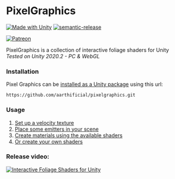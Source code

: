# PixelGraphics

[![Made with Unity](https://img.shields.io/badge/Made%20with-Unity-57b9d3.svg?style=flat&logo=unity)](https://unity3d.com)
[![semantic-release](https://img.shields.io/badge/%20%20%F0%9F%93%A6%F0%9F%9A%80-semantic--release-e10079.svg)](https://github.com/semantic-release/semantic-release)

[![Patreon](https://img.shields.io/endpoint.svg?url=https%3A%2F%2Fshieldsio-patreon.vercel.app%2Fapi%3Fusername%3Daarthificial%26type%3Dpatrons&style=for-the-badge)](https://www.patreon.com/aarthificial)

PixelGraphics is a collection of interactive foliage shaders for Unity<br>
_Tested on Unity 2020.2 - PC & WebGL_

### Installation
Pixel Graphics can be [installed as a Unity package](https://docs.unity3d.com/Manual/upm-ui-giturl.html) 
using this url:
```
https://github.com/aarthificial/pixelgraphics.git
```

### Usage
1. [Set up a velocity texture](./Documentation~/velocity.md)
1. [Place some emitters in your scene](./Documentation~/emitters.md)
1. [Create materials using the available shaders](./Documentation~/shaders.md)
1. [Or create your own shaders](./Documentation~/properties.md)

### Release video:
[![Interactive Foliage Shaders for Unity](https://img.youtube.com/vi/ecYWvfMoRIM/maxresdefault.jpg)](https://youtu.be/ecYWvfMoRIM)
